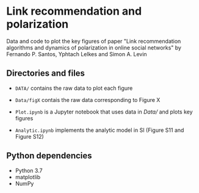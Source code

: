 <h1>Link recommendation and polarization</h1>

Data and code to plot the key figures of paper "Link recommendation algorithms and dynamics of polarization in online social networks" by Fernando P. Santos, Yphtach Lelkes and Simon A. Levin

<h2>Directories and files</h2>

- <code>DATA/</code> contains the raw data to plot each figure

- <code>Data/figX</code> contais the raw data corresponding to Figure X

- <code>Plot.ipynb</code> is a Jupyter notebook that uses data in *Data/* and plots key figures

- <code>Analytic.ipynb</code> implements the analytic model in SI (Figure S11 and Figure S12)

<h2>Python dependencies</h2>

- Python 3.7
- matplotlib
- NumPy



